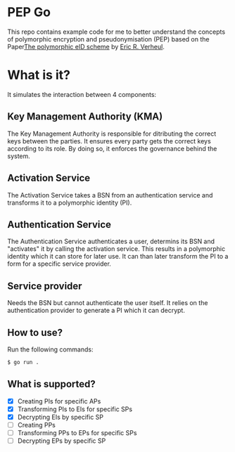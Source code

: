 # PEP Go

This repo contains example code for me to better understand the concepts of polymorphic encryption and pseudonymisation (PEP) based on the Paper[The polymorphic eID scheme](https://www.cs.ru.nl/E.Verheul/papers/eID2.0/eID%20PEP%201.29.pdf) by [Eric R. Verheul](https://www.cs.ru.nl/E.Verheul/).

# What is it?
It simulates the interaction between 4 components:

## Key Management Authority (KMA)
The Key Management Authority is responsible for ditributing the correct keys between the parties. It ensures every party gets the correct keys according to its role. By doing so, it enforces the governance behind the system.

## Activation Service
The Activation Service takes a BSN from an authentication service and transforms it to a polymorphic identity (PI).

## Authentication Service
The Authentication Service authenticates a user, determins its BSN and "activates" it by calling the activation service. This results in a polymorphic identity which it can store for later use.
It can than later transform the PI to a form for a specific service provider.

## Service provider
Needs the BSN but cannot authenticate the user itself. It relies on the authentication provider to generate a PI which it can decrypt.

## How to use?

Run the following commands:

```sh
$ go run .
```

## What is supported?
- [x] Creating PIs for specific APs
- [x] Transforming PIs to EIs for specific SPs
- [x] Decrypting EIs by specific SP
- [ ] Creating PPs
- [ ] Transforming PPs to EPs for specific SPs
- [ ] Decrypting EPs by specific SP
